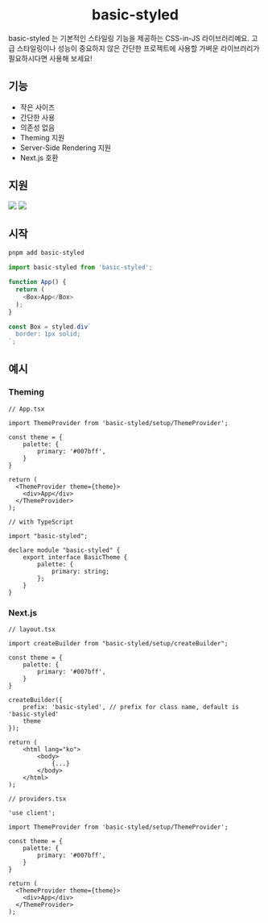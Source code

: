 <div align="center">
  <h1>basic-styled</h1>
</div>
basic-styled 는 기본적인 스타일링 기능을 제공하는 CSS-in-JS 라이브러리예요. 고급 스타일링이나 성능이 중요하지 않은 간단한 프로젝트에 사용할 가벼운 라이브러리가 필요하시다면 사용해 보세요!

## 기능
- 작은 사이즈
- 간단한 사용
- 의존성 없음
- Theming 지원
- Server-Side Rendering 지원
- Next.js 호환

## 지원
<div>
  <img src="https://img.shields.io/badge/React-rgb(35%2039%2047)?style=flat-square&logo=react" /> <img src="https://img.shields.io/badge/Next.js-rgb(35%2039%2047)?style=flat-square&logo=next.js" />
</div>

## 시작
```bash
pnpm add basic-styled
```

```typescript
import basic-styled from 'basic-styled';

function App() {
  return (
    <Box>App</Box>
  );
}

const Box = styled.div`
  border: 1px solid;
`;
```

## 예시
### Theming
```tsx
// App.tsx

import ThemeProvider from 'basic-styled/setup/ThemeProvider';

const theme = {
    palette: {
        primary: '#007bff',
    }
}

return (
  <ThemeProvider theme={theme}>
    <div>App</div>
  </ThemeProvider>
);
```

```tsx
// with TypeScript

import "basic-styled";

declare module "basic-styled" {
    export interface BasicTheme {
        palette: {
            primary: string;
        };
    }
}
```

### Next.js
```tsx
// layout.tsx

import createBuilder from "basic-styled/setup/createBuilder";

const theme = {
    palette: {
        primary: '#007bff',
    }
}

createBuilder({
    prefix: 'basic-styled', // prefix for class name, default is 'basic-styled'
    theme
});

return (
    <html lang="ko">
        <body>
            {...}
        </body>
    </html>
);
```

```tsx
// providers.tsx

'use client';

import ThemeProvider from 'basic-styled/setup/ThemeProvider';

const theme = {
    palette: {
        primary: '#007bff',
    }
}

return (
  <ThemeProvider theme={theme}>
    <div>App</div>
  </ThemeProvider>
);
```